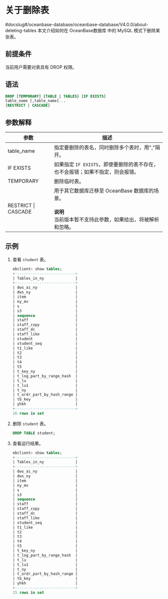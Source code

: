 # 关于删除表
#docslug#/oceanbase-database/oceanbase-database/V4.0.0/about-deleting-tables
本文介绍如何在 OceanBase数据库 中的 MySQL 模式下删除某张表。

## 前提条件

当前用户需要对表具有 DROP 权限。

## 语法

```sql
DROP [TEMPORARY] {TABLE | TABLES} [IF EXISTS]
table_name [,table_name]...
[RESTRICT | CASCADE]
```

## 参数解释

|       **参数**        |                                    **描述**                                     |
|---------------------|-------------------------------------------------------------------------------|
| table_name          | 指定要删除的表名，同时删除多个表时，用","隔开。                                                     |
| IF EXISTS           | 如果指定 `IF EXISTS`，即使要删除的表不存在，也不会报错；如果不指定，则会报错。                                 |
| TEMPORARY           | 删除临时表。                                                                        |
| RESTRICT \| CASCADE | 用于其它数据库迁移至 OceanBase 数据库的场景。<br></br> **说明** </br>当前版本暂不支持此参数，如果给出，将被解析和忽略。 |

## 示例

1. 查看 `student` 表。

   ```sql
   obclient> show tables;
   +---------------------------+
   | Tables_in_ny              |
   +---------------------------+
   | dws_ai_ny                 |
   | dws_ny                    |
   | item                      |
   | ny_mv                     |
   | s                         |
   | s3                        |
   | sequence                  |
   | staff                     |
   | staff_copy                |
   | staff_dc                  |
   | staff_like                |
   | student                   |
   | student_seq               |
   | t1_like                   |
   | t2                        |
   | t3                        |
   | t4                        |
   | t5                        |
   | t_key_ny                  |
   | t_log_part_by_range_hash  |
   | t_lu                      |
   | t_lu1                     |
   | t_ny                      |
   | t_ordr_part_by_hash_range |
   | tb_key                    |
   | yhkh                      |
   +---------------------------+
   26 rows in set
   ```

2. 删除 `student` 表。

   ```sql
   DROP TABLE student;
   ```

3. 查看运行结果。

   ```sql
   obclient> show tables;
   +---------------------------+
   | Tables_in_ny              |
   +---------------------------+
   | dws_ai_ny                 |
   | dws_ny                    |
   | item                      |
   | ny_mv                     |
   | s                         |
   | s3                        |
   | sequence                  |
   | staff                     |
   | staff_copy                |
   | staff_dc                  |
   | staff_like                |
   | student_seq               |
   | t1_like                   |
   | t2                        |
   | t3                        |
   | t4                        |
   | t5                        |
   | t_key_ny                  |
   | t_log_part_by_range_hash  |
   | t_lu                      |
   | t_lu1                     |
   | t_ny                      |
   | t_ordr_part_by_hash_range |
   | tb_key                    |
   | yhkh                      |
   +---------------------------+
   25 rows in set
   ```
